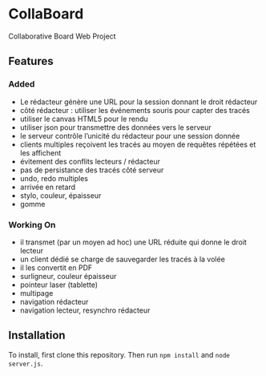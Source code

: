 # CollaBoard
Collaborative Board Web Project
## Features
### Added
- Le rédacteur génère une URL pour la session donnant le droit rédacteur
- côté rédacteur : utiliser les événements souris pour capter des tracés
- utiliser le canvas HTML5 pour le rendu
- utiliser json pour transmettre des données vers le serveur
- le serveur contrôle l’unicité du rédacteur pour une session donnée
- clients multiples reçoivent les tracés au moyen de requêtes répétées et les affichent
- évitement des conflits lecteurs / rédacteur
- pas de persistance des tracés côté serveur
- undo, redo multiples
- arrivée en retard
- stylo, couleur, épaisseur
- gomme
### Working On
- il transmet (par un moyen ad hoc) une URL réduite qui donne le droit lecteur
- un client dédié se charge de sauvegarder les tracés à la volée
- il les convertit en PDF
- surligneur, couleur épaisseur
- pointeur laser (tablette)
- multipage
- navigation rédacteur
- navigation lecteur, resynchro rédacteur
## Installation
To install, first clone this repository. Then run `npm install` and `node server.js`.
